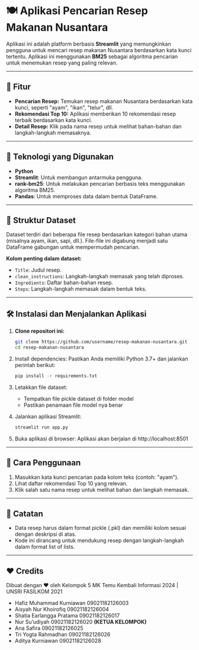 # 🍽️ Aplikasi Pencarian Resep Makanan Nusantara

Aplikasi ini adalah platform berbasis **Streamlit** yang memungkinkan pengguna untuk mencari resep makanan Nusantara berdasarkan kata kunci tertentu. Aplikasi ini menggunakan **BM25** sebagai algoritma pencarian untuk menemukan resep yang paling relevan.

---

## 🎯 Fitur
- **Pencarian Resep:** Temukan resep makanan Nusantara berdasarkan kata kunci, seperti "ayam", "ikan", "telur", dll.
- **Rekomendasi Top 10:** Aplikasi memberikan 10 rekomendasi resep terbaik berdasarkan kata kunci.
- **Detail Resep:** Klik pada nama resep untuk melihat bahan-bahan dan langkah-langkah memasaknya.

---

## 🚀 Teknologi yang Digunakan
- **Python**
- **Streamlit**: Untuk membangun antarmuka pengguna.
- **rank-bm25**: Untuk melakukan pencarian berbasis teks menggunakan algoritma BM25.
- **Pandas**: Untuk memproses data dalam bentuk DataFrame.

---

## 📂 Struktur Dataset
Dataset terdiri dari beberapa file resep berdasarkan kategori bahan utama (misalnya ayam, ikan, sapi, dll.). File-file ini digabung menjadi satu DataFrame gabungan untuk mempermudah pencarian.

**Kolom penting dalam dataset:**
- `Title`: Judul resep.
- `clean_instructions`: Langkah-langkah memasak yang telah diproses.
- `Ingredients`: Daftar bahan-bahan resep.
- `Steps`: Langkah-langkah memasak dalam bentuk teks.

---

## 🛠️ Instalasi dan Menjalankan Aplikasi
1. **Clone repositori ini:**
   ```bash
   git clone https://github.com/username/resep-makanan-nusantara.git
   cd resep-makanan-nusantara
   ```
2. Install dependencies: Pastikan Anda memiliki Python 3.7+ dan jalankan perintah berikut:
   ```bash
   pip install -r requirements.txt
   ```
3. Letakkan file dataset:
   - Tempatkan file pickle dataset di folder model
   - Pastikan penamaan file model nya benar
   
5. Jalankan aplikasi Streamlit:
   ```bash
   streamlit run app.py
   ```
6. Buka aplikasi di browser:
   Aplikasi akan berjalan di http://localhost:8501

---

## 🧩 Cara Penggunaan
1. Masukkan kata kunci pencarian pada kolom teks (contoh: "ayam").
2. Lihat daftar rekomendasi Top 10 yang relevan.
3. Klik salah satu nama resep untuk melihat bahan dan langkah memasak.

---

## 📝 Catatan
- Data resep harus dalam format pickle (.pkl) dan memiliki kolom sesuai dengan deskripsi di atas.
- Kode ini dirancang untuk mendukung resep dengan langkah-langkah dalam format list of lists.

---

## ❤️ Credits
Dibuat dengan ❤️ oleh Kelompok 5 MK Temu Kembali Informasi 2024 | UNSRI FASILKOM 2021
- Hafiz Muhammad Kurniawan 09021182126003
- Aisyah Nur Khoirofiq 09021182126004
- Shatia Earlangga Pratama 09021182126017
- Nur Su’udiyah 09021182126020 **(KETUA KELOMPOK)**
- Ana Safira 09021182126025
- Tri Yogta Rahmadhan 09021182126026
- Aditya Kurniawan 09021182126028


